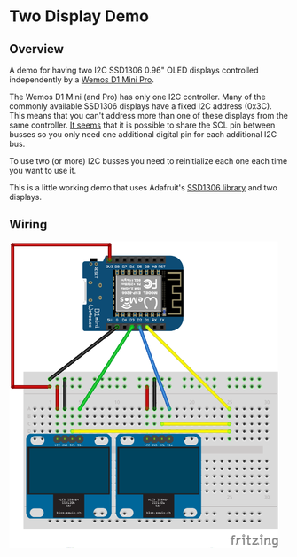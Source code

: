 # Two Display Demo

## Overview

A demo for having two I2C SSD1306 0.96" OLED displays controlled independently by a [Wemos D1 Mini Pro](https://wiki.wemos.cc/products:d1:d1_mini_pro).

The Wemos D1 Mini (and Pro) has only one I2C controller.
Many of the commonly available SSD1306 displays have a fixed I2C address (0x3C).  This means that you can't address more than one of these displays from the same controller.  [It seems](https://github.com/Testato/SoftwareWire/wiki/Multiple-I2C-busses.) that it is possible to share the SCL pin between busses so you only need one additional digital pin for each additional I2C bus.

To use two (or more) I2C busses you need to reinitialize each one each time you want to use it.

This is a little working demo that uses Adafruit's [SSD1306 library](https://github.com/adafruit/Adafruit_SSD1306) and two displays.

## Wiring

[<img src="./two_display_demo_bb.png" width="485">](./two_display_demo_bb.png)
